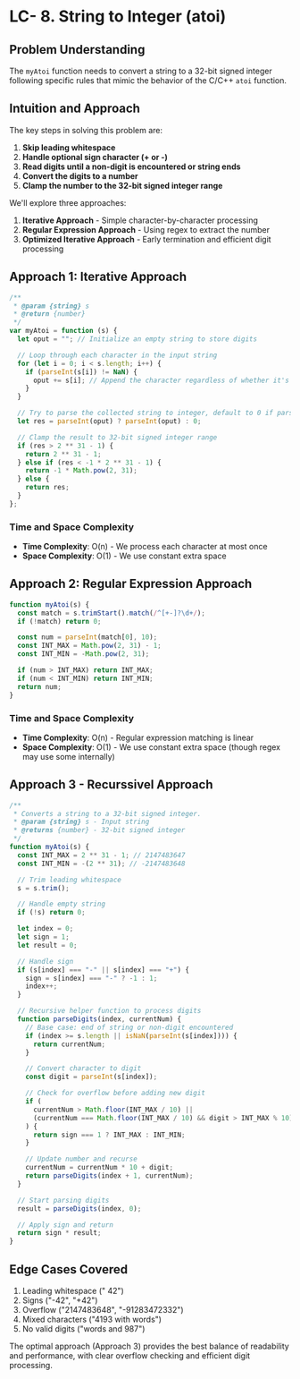 # LC- 8. String to Integer (atoi)

## Problem Understanding

The `myAtoi` function needs to convert a string to a 32-bit signed integer following specific rules that mimic the behavior of the C/C++ `atoi` function.

## Intuition and Approach

The key steps in solving this problem are:

1. **Skip leading whitespace**
2. **Handle optional sign character (+ or -)**
3. **Read digits until a non-digit is encountered or string ends**
4. **Convert the digits to a number**
5. **Clamp the number to the 32-bit signed integer range**

We'll explore three approaches:

1. **Iterative Approach** - Simple character-by-character processing
2. **Regular Expression Approach** - Using regex to extract the number
3. **Optimized Iterative Approach** - Early termination and efficient digit processing

## Approach 1: Iterative Approach

```javascript
/**
 * @param {string} s
 * @return {number}
 */
var myAtoi = function (s) {
  let oput = ""; // Initialize an empty string to store digits

  // Loop through each character in the input string
  for (let i = 0; i < s.length; i++) {
    if (parseInt(s[i]) != NaN) {
      oput += s[i]; // Append the character regardless of whether it's a digit or not
    }
  }

  // Try to parse the collected string to integer, default to 0 if parsing fails
  let res = parseInt(oput) ? parseInt(oput) : 0;

  // Clamp the result to 32-bit signed integer range
  if (res > 2 ** 31 - 1) {
    return 2 ** 31 - 1;
  } else if (res < -1 * 2 ** 31 - 1) {
    return -1 * Math.pow(2, 31);
  } else {
    return res;
  }
};
```

### Time and Space Complexity

- **Time Complexity**: O(n) - We process each character at most once
- **Space Complexity**: O(1) - We use constant extra space

## Approach 2: Regular Expression Approach

```javascript
function myAtoi(s) {
  const match = s.trimStart().match(/^[+-]?\d+/);
  if (!match) return 0;

  const num = parseInt(match[0], 10);
  const INT_MAX = Math.pow(2, 31) - 1;
  const INT_MIN = -Math.pow(2, 31);

  if (num > INT_MAX) return INT_MAX;
  if (num < INT_MIN) return INT_MIN;
  return num;
}
```

### Time and Space Complexity

- **Time Complexity**: O(n) - Regular expression matching is linear
- **Space Complexity**: O(1) - We use constant extra space (though regex may use some internally)

## Approach 3 - Recurssivel Approach

```javascript
/**
 * Converts a string to a 32-bit signed integer.
 * @param {string} s - Input string
 * @returns {number} - 32-bit signed integer
 */
function myAtoi(s) {
  const INT_MAX = 2 ** 31 - 1; // 2147483647
  const INT_MIN = -(2 ** 31); // -2147483648

  // Trim leading whitespace
  s = s.trim();

  // Handle empty string
  if (!s) return 0;

  let index = 0;
  let sign = 1;
  let result = 0;

  // Handle sign
  if (s[index] === "-" || s[index] === "+") {
    sign = s[index] === "-" ? -1 : 1;
    index++;
  }

  // Recursive helper function to process digits
  function parseDigits(index, currentNum) {
    // Base case: end of string or non-digit encountered
    if (index >= s.length || isNaN(parseInt(s[index]))) {
      return currentNum;
    }

    // Convert character to digit
    const digit = parseInt(s[index]);

    // Check for overflow before adding new digit
    if (
      currentNum > Math.floor(INT_MAX / 10) ||
      (currentNum === Math.floor(INT_MAX / 10) && digit > INT_MAX % 10)
    ) {
      return sign === 1 ? INT_MAX : INT_MIN;
    }

    // Update number and recurse
    currentNum = currentNum * 10 + digit;
    return parseDigits(index + 1, currentNum);
  }

  // Start parsing digits
  result = parseDigits(index, 0);

  // Apply sign and return
  return sign * result;
}
```

## Edge Cases Covered

1. Leading whitespace (" 42")
2. Signs ("-42", "+42")
3. Overflow ("2147483648", "-91283472332")
4. Mixed characters ("4193 with words")
5. No valid digits ("words and 987")

The optimal approach (Approach 3) provides the best balance of readability and performance, with clear overflow checking and efficient digit processing.
